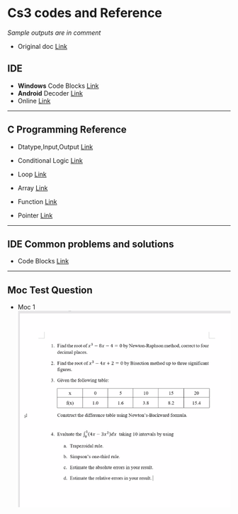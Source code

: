 # Cs3 codes and Reference

_Sample outputs are in comment_

- Original doc [Link](https://docs.google.com/document/u/0/d/18HiGtGwH7WTKE90VVV4AMzWJfvtG-ywuZk1OZd765VA/mobilebasic?fbclid=IwAR0H1N3BoraajPvLdImSRShmZlb9-zolz-eBvigYlFXVAijX01WVG26IFc8)

## IDE

- **Windows** Code Blocks [Link](https://tinyurl.com/f8cfs5uh)
- **Android** Decoder [Link](https://tinyurl.com/4mmtmmx8)
- Online [Link](https://tinyurl.com/2cydcpn3)

---

## C Programming Reference

- Dtatype,Input,Output [Link](http://cpbook.subeen.com/2011/08/data-type-input-output.html)

- Conditional Logic [Link](http://cpbook.subeen.com/2011/08/conditional-logic.html)

- Loop [Link](http://cpbook.subeen.com/2011/08/loop.html)

- Array [Link](http://cpbook.subeen.com/2011/08/array-programming-c.html)

- Function [Link](http://cpbook.subeen.com/2011/09/function-programming-book.html)

- Pointer [Link](http://cpbook.subeen.com/2016/10/pointer.html)

---

## IDE Common problems and solutions

- Code Blocks [Link](https://wiki.codeblocks.org/index.php/Common_problems_and_solutions)

---

## Moc Test Question

- Moc 1
  ![image](https://github.com/Sagor31h2/cs3/blob/main/Moc%20test%201.png)
